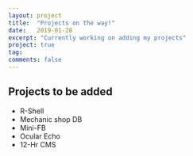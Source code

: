 ```yaml
---
layout: project
title:  "Projects on the way!"
date:   2019-01-28
excerpt: "Currently working on adding my projects"
project: true
tag:
comments: false
---
```


## Projects to be added
* R-Shell
* Mechanic shop DB
* Mini-FB
* Ocular Echo
* 12-Hr CMS
